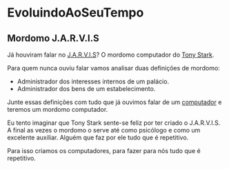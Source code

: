 # EvoluindoAoSeuTempo


## Mordomo J.A.R.V.I.S
Já houviram falar no [J.A.R.V.I.S](https://pt.wikipedia.org/wiki/Edwin_Jarvis)? O mordomo computador do [Tony Stark](https://pt.wikipedia.org/wiki/Homem_de_Ferro).

Para quem nunca ouviu falar vamos analisar duas definições de mordomo:
* Administrador dos interesses internos de um palácio.
* Administrador dos bens de um estabelecimento.

Junte essas definições com tudo que já ouvimos falar de um [computador](https://pt.wikipedia.org/wiki/Computador) e teremos um mordomo computador.

Eu tento imaginar que Tony Stark sente-se feliz por ter criado o J.A.R.V.I.S. A final as vezes o mordomo o serve até como psicólogo e como um excelente auxiliar. Alguém que faz por ele tudo que é repetitivo.

Para isso criamos os computadores, para fazer para nós tudo que é repetitivo.
